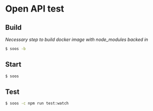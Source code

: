 Open API test
=============

## Build

*Necessary step to build docker image with node_modules backed in*

```bash
$ soos -b
```

## Start

```bash
$ soos
```

## Test

```bash
$ soos -c npm run test:watch
```
